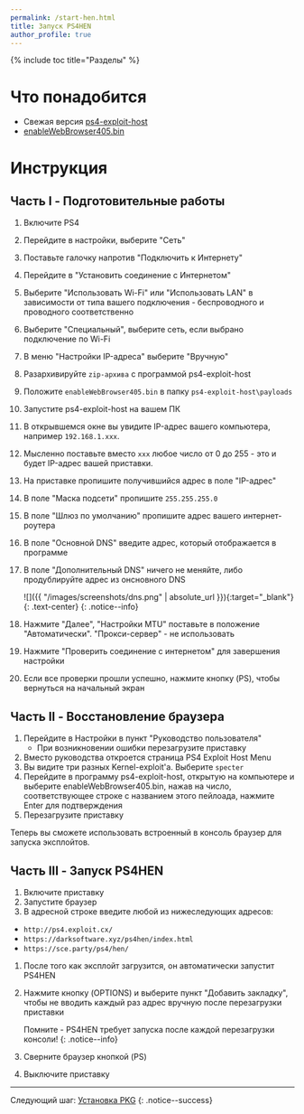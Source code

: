 ```yaml
---
permalink: /start-hen.html
title: Запуск PS4HEN
author_profile: true
---
```

{% include toc title="Разделы" %}

# Что понадобится

* Свежая версия [ps4-exploit-host](https://github.com/Al-Azif/ps4-exploit-host/releases)
* [enableWebBrowser405.bin](files/enableWebBrowser405.bin)

# Инструкция

## Часть I - Подготовительные работы 

1. Включите PS4
1. Перейдите в настройки, выберите "Сеть"
1. Поставьте галочку напротив "Подключить к Интернету"
1. Перейдите в "Установить соединение с Интернетом"
1. Выберите "Использовать Wi-Fi" или "Использовать LAN" в зависимости от типа вашего подключения - беспроводного и проводного соответственно
1. Выберите "Специальный", выберите сеть, если выбрано подключение по Wi-Fi
1. В меню "Настройки IP-адреса" выберите "Вручную"
1. Разархивируйте `zip-архива` с программой ps4-exploit-host
1. Положите `enableWebBrowser405.bin` в папку `ps4-exploit-host\payloads`
1. Запустите ps4-exploit-host на вашем ПК
1. В открывшемся окне вы увидите IP-адрес вашего компьютера, например `192.168.1.xxx`. 
1. Мысленно поставьте вместо `xxx` любое число от 0 до 255 - это и будет IP-адрес вашей приставки. 
1. На приставке пропишите получившийся адрес в поле "IP-адрес"
1. В поле "Маска подсети" пропишите `255.255.255.0`
1. В поле "Шлюз по умолчанию" пропишите адрес вашего интернет-роутера
1. В поле "Основной DNS" введите адрес, который отображается в программе
1. В поле "Дополнительный DNS" ничего не меняйте, либо продублируйте адрес из онсновного DNS 

	![]({{ "/images/screenshots/dns.png" | absolute_url }}){:target="_blank"}
	{: .text-center}
	{: .notice--info}

1. Нажмите "Далее", "Настройки MTU" поставьте в положение "Автоматически". "Прокси-сервер" - не использовать
1. Нажмите "Проверить соединение с интернетом" для завершения настройки
1. Если все проверки прошли успешно, нажмите кнопку (PS), чтобы вернуться на начальный экран

## Часть II - Восстановление браузера

1. Перейдите в Настройки в пункт "Руководство пользователя"
	+ При возникновении ошибки перезагрузите приставку
1. Вместо руководства откроется страница PS4 Exploit Host Menu
1. Вы видите три разных Kernel-exploit'а. Выберите `specter` 
1. Перейдите в программу ps4-exploit-host, открытую на компьютере и выберите enableWebBrowser405.bin, нажав на число, соответствующее строке с названием этого пейлоада, нажмите Enter для подтверждения 
1. Перезагрузите приставку 

Теперь вы сможете использовать встроенный в консоль браузер для запуска эксплойтов.

## Часть III - Запуск PS4HEN 

1. Включите приставку 
1. Запустите браузер
1. В адресной строке введите любой из нижеследующих адресов: 

  + `http://ps4.exploit.cx/`
  + `https://darksoftware.xyz/ps4hen/index.html`
  + `https://sce.party/ps4/hen/`
  
1. После того как эксплойт загрузится, он автоматически запустит PS4HEN 
1. Нажмите кнопку (OPTIONS) и выберите пункт "Добавить закладку", чтобы не вводить каждый раз адрес вручную после перезагрузки приставки

	Помните - PS4HEN требует запуска после каждой перезагрузки консоли!
	{: .notice--info}
	
1. Сверните браузер кнопкой (PS)
1. Выключите приставку

___

Следующий шаг: [Установка PKG](games) 
{: .notice--success}
